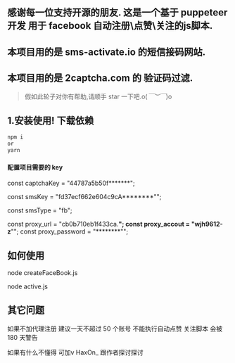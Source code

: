 ## 感谢每一位支持开源的朋友. 这是一个基于 puppeteer 开发 用于 facebook 自动注册\点赞\关注的js脚本.

## 本项目用的是 sms-activate.io 的短信接码网站.

## 本项目用的是 2captcha.com 的 验证码过滤.

> 假如此轮子对你有帮助,请顺手 star 一下吧.o(_￣︶￣_)o

## 1.安装使用! 下载依赖

```bash
npm i
or
yarn
```

#### 配置项目需要的 key

<!-- 验证码过滤 -->
const captchaKey = "44787a5b50f*******";
<!-- 短信接码的key -->
const smsKey = "fd37ecf662e604c9cA********"";
<!-- 短信接码的项目 fb是facebook 其他的可在网站上查询 -->
const smsType = "fb";
<!-- 代理 谷歌上很多 -->
const proxy_url = "cb0b710eb1f433ca.********";
const proxy_accout = "wjh9612-z********"";
const proxy_password = "********"";


## 如何使用

<!-- 自动注册 可在脚本中设置 实例个数 执行次数 -->
node createFaceBook.js 

<!-- 自动点赞 关注-->
node active.js 

## 其它问题

如果不加代理注册 建议一天不超过 50 个账号 不能执行自动点赞 关注脚本 会被 180 天警告

如果有什么不懂得 可加v HaxOn_ 跟作者探讨探讨 